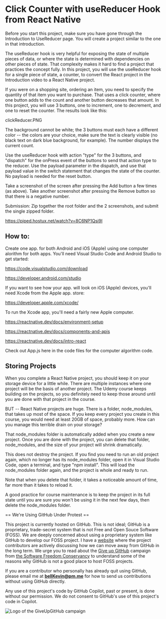 # Click Counter with useReducer Hook from React Native

Before you start this project, make sure you have gone through the Introduction to UseReducer page. You will create a project similar to the one in that introduction.

The useReducer hook is very helpful for exposing the state of multiple pieces of data, or where the state is determined with dependencies on other pieces of state. That complexity makes it hard to find a project that practices the concept fully. In this project, you will use the useReducer hook for a single piece of state, a counter, to convert the React project in the Introduction video to a React Native project.

If you were on a shopping site, ordering an item, you need to specify the quantity of that item you want to purchase. That uses a click counter, where one button adds to the count and another button decreases that amount. In this project, you will use 3 buttons, one to increment, one to decrement, and one to reset the counter. The results look like this:

clickReducer.PNG

The background cannot be white; the 3 buttons must each have a different color -- the colors are your choice, make sure the text is clearly visible (no black text on dark blue background, for example). The number displays the current count.

Use the useReducer hook with action "type" for the 3 buttons, and "dispatch" for the onPress event of the buttons to send that action type to the reducer. Use the payload parameter in the dispatch, and use that payload value in the switch statement that changes the state of the counter. No payload is needed for the reset button.

Take a screenshot of the screen after pressing the Add button a few times (as above). Take another screenshot after pressing the Remove button so that there is a negative number. 

 

Submission: Zip together the root folder and the 2 screenshots, and submit the single zipped folder.

https://piped.hostux.net/watch?v=8C6NP1Qsi9I

## How to:

Create one app. for both Android and iOS (Apple) using one computer alorithm for both apps. You'll need Visual Studio Code and Android Studio to get started:

https://code.visualstudio.com/download

https://developer.android.com/studio

If you want to see how your app. will look on iOS (Apple) devices, you'll need Xcode from the Apple app. store:

https://developer.apple.com/xcode/

To run the Xcode app, you'll need a fairly new Apple computer.

https://reactnative.dev/docs/environment-setup

https://reactnative.dev/docs/components-and-apis

https://reactnative.dev/docs/intro-react

Check out App.js here in the code files for the computer algorithm code.

## Storing Projects

When you complete a React Native project, you should keep it on your storage device for a little while. There are multiple instances where one project will be the basis of another project. The Udemy course keeps building on the projects, so you definitely need to keep those around until you are done with that project in the course.

BUT -- React Native projects are huge. There is a folder, node_modules, that takes up most of the space. If you keep every project you create in this course, you would need at least 20GB of space, probably more. How can you manage this terrible drain on your storage?

That node_modules folder is automatically added when you create a new project. Once you are done with the project, you can delete that folder, node_modules, and the size of your project will shrink dramatically.

This does not destroy the project. If you find you need to run an old project again, which no longer has its node_modules folder, open it in Visual Studio Code, open a terminal, and type "npm install". This will load the node_modules folder again, and the project is whole and ready to run.

Note that when you delete that folder, it takes a noticeable amount of time, far more than it takes to reload it.

A good practice for course maintenance is to keep the project in its full state until you are sure you won't be using it in the next few days, then delete the node_modules folder.

== We're Using GitHub Under Protest ==

This project is currently hosted on GitHub.  This is not ideal; GitHub is a
proprietary, trade-secret system that is not Free and Open Souce Software
(FOSS).  We are deeply concerned about using a proprietary system like GitHub
to develop our FOSS project. I have a [website](https://bellKevin.me) where the
project contributors are actively discussing how we can move away from GitHub
in the long term.  We urge you to read about the [Give up GitHub](https://GiveUpGitHub.org) campaign 
from [the Software Freedom Conservancy](https://sfconservancy.org) to understand some of the reasons why GitHub is not 
a good place to host FOSS projects.

If you are a contributor who personally has already quit using GitHub, please
email me at **bellKevin@pm.me** for how to send us contributions without
using GitHub directly.

Any use of this project's code by GitHub Copilot, past or present, is done
without our permission.  We do not consent to GitHub's use of this project's
code in Copilot.

![Logo of the GiveUpGitHub campaign](https://sfconservancy.org/img/GiveUpGitHub.png)
